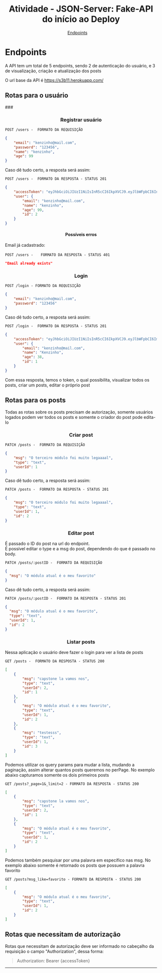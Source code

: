 <h1 align="center">
   Atividade - JSON-Server: Fake-API do início ao Deploy
</h1>

<p align="center">
  <a href="#endpoints">Endpoints</a>&nbsp;&nbsp;&nbsp;&nbsp;&nbsp;&nbsp;
</p>


# **Endpoints**

A API tem um total de 5 endpoints, sendo 2 de autenticação do usuário, e 3 de visualização, criação e atualização dos posts

O url base da API é https://s3b11.herokuapp.com/
                    
                    
<h2>Rotas para o usuário</h2>
### <h3 align ='center'> Registrar usuário </h3>

`POST /users -  FORMATO DA REQUISIÇÃO`
```json
{
	"email": "kenzinho@mail.com",
	"password": "123456",
	"name": "kenzinho",
	"age": 99
}
```

Caso dê tudo certo, a resposta será assim:

`POST /users -  FORMATO DA RESPOSTA - STATUS 201`
```json
{
	"accessToken": "eyJhbGciOiJIUzI1NiIsInR5cCI6IkpXVCJ9.eyJlbWFpbCI6InBhdWxvQGVtYWlsLmNvbSIsImlhdCI6MTY1MTgwMjAzMCwiZXhwIjoxNjUxODA1NjMwLCJzdWIiOiIyIn0.FohGG4i7LtMSZqyoW0uf9bKVID9q-N37fzFf6AaL_6w",
	"user": {
		"email": "kenzinho@mail.com",
		"name": "kenzinho",
		"age": 99,
		"id": 2
	}
}
```

<h4 align ='center'> Possíveis erros </h4>

Email já cadastrado:

`POST /users - `
``  FORMATO DA RESPOSTA - STATUS 401``
```json
"Email already exists"
```

### <h3 align ='center'> Login </h3>

`POST /login - FORMATO DA REQUISIÇÃO`
```json
{
	"email": "kenzinho@mail.com",
	"password": "123456"
}
```

Caso dê tudo certo, a resposta será assim:

`POST /login -  FORMATO DA RESPOSTA - STATUS 201`
```json
{
	"accessToken": "eyJhbGciOiJIUzI1NiIsInR5cCI6IkpXVCJ9.eyJlbWFpbCI6ImtlbnppbmhvQGVtYWlsLmNvbSIsImlhdCI6MTY1MTgwMzUwNSwiZXhwIjoxNjUxODA3MTA1LCJzdWIiOiIxIn0.wa6vPVNKp3G-NFSUrZwPRruhD-n3W6hG0-6J6ijDn_Q",
	"user": {
		"email": "kenzinho@mail.com",
		"name": "Kenzinho",
		"age": 38,
		"id": 1
	}
}
```

Com essa resposta, temos o token, o qual possibilita, visualizar todos os posts, criar um posts, editar o próprio post

## Rotas para os posts

Todas as rotas sobre os posts precisam de autorização, somente usuários logados podem ver todos os posts e somente o criador do post pode edita-lo

### <h3 align ='center'> Criar post </h3>

`PATCH /posts -  FORMATO DA REQUISIÇÃO`
```json
{
	"msg": "O terceiro módulo foi muito legaaaal",
	"type": "text",
	"userId": 1
}
```

Caso dê tudo certo, a resposta será assim:

`PATCH /posts -  FORMATO DA RESPOSTA - STATUS 201`
```json
{
	"msg": "O terceiro módulo foi muito legaaaal",
	"type": "text",
	"userId": 1,
	"id": 2
}
```

### <h3 align ='center'> Editar post </h3>

É passado o ID do post na url do endpoint. 
<br>
É possível editar o type e a msg do post, dependendo do que é passado no body.

`PATCH /posts/:postID -  FORMATO DA REQUISIÇÃO`
```json
{
  "msg": "O módulo atual é o meu favorito"
}
```

Caso dê tudo certo, a resposta será assim:

`PATCH /posts/:postID -  FORMATO DA RESPOSTA - STATUS 201`
```json
{
  "msg": "O módulo atual é o meu favorito",
  "type": "text",
  "userId": 1,
  "id": 2
}
```

### <h3 align ='center'> Listar posts </h3>

Nessa aplicação o usuário deve fazer o login para ver a lista de posts

`GET /posts -  FORMATO DA RESPOSTA - STATUS 200`
```json
[
	{
		"msg": "capstone la vamos nos",
		"type": "text",
		"userId": 2,
		"id": 1
	},
	{
		"msg": "O módulo atual é o meu favorito",
		"type": "text",
		"userId": 1,
		"id": 2
	},
	{
		"msg": "testesss",
		"type": "text",
		"userId": 1,
		"id": 3
	}
]
```
Podemos utilizar os query params para mudar a lista, mudando a paginação, assim alterar quantos posts queremos no perPage.
No exemplo abaixo capturamos somente os dois primeiros posts

`GET /posts?_page=1&_limit=2 - FORMATO DA RESPOSTA - STATUS 200`
```json
[
	{
		"msg": "capstone la vamos nos",
		"type": "text",
		"userId": 2,
		"id": 1
	},
	{
		"msg": "O módulo atual é o meu favorito",
		"type": "text",
		"userId": 1,
		"id": 2
	}
]
```

Podemos também pesquisar por uma palavra em específico nas msg.
No exemplo abaixo somente é retornado os posts que possuem a palavra favorito

`GET /posts?msg_like=favorito - FORMATO DA RESPOSTA - STATUS 200`
```json
[
	{
		"msg": "O módulo atual é o meu favorito",
		"type": "text",
		"userId": 1,
		"id": 2
	}
]
```

## Rotas que necessitam de autorização

Rotas que necessitam de autorização deve ser informado no cabeçalho da requisição o campo "Authorization", dessa forma:

> Authorization: Bearer {accessToken}


---

